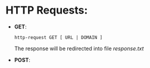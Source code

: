 # HTTP Requests:

- **GET**: 
  ```
  http-request GET [ URL | DOMAIN ]
  ```
  The response will be redirected into file *response.txt*

- **POST**:
